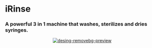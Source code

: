 # iRinse
### A powerful 3 in 1 machine that washes, sterilizes and dries syringes.

<center><a href="https://ibb.co/Nm9zLx2"><img src="https://i.ibb.co/Nm9zLx2/desing-removebg-preview.png" alt="desing-removebg-preview" border="0"></a></center>
